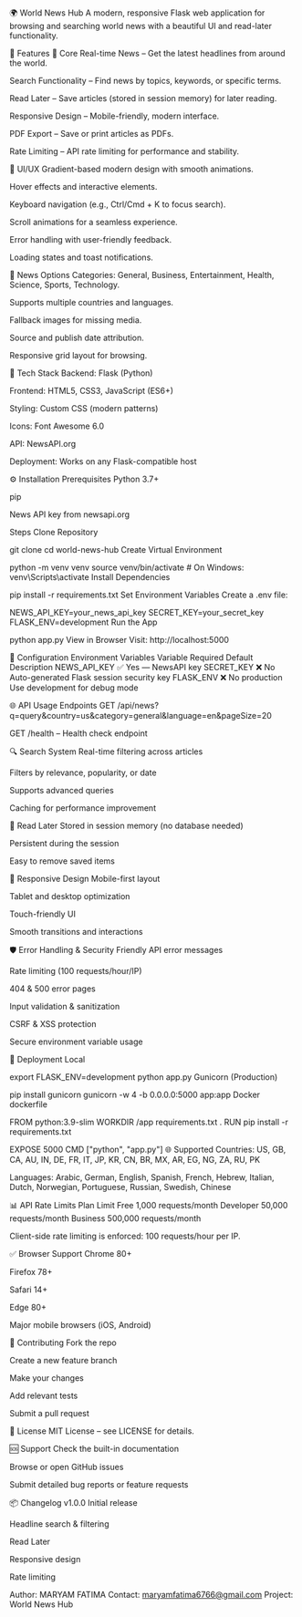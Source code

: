 🌍 World News Hub
A modern, responsive Flask web application for browsing and searching world news with a beautiful UI and read-later functionality.

🚀 Features
🌟 Core
Real-time News – Get the latest headlines from around the world.

Search Functionality – Find news by topics, keywords, or specific terms.

Read Later – Save articles (stored in session memory) for later reading.

Responsive Design – Mobile-friendly, modern interface.

PDF Export – Save or print articles as PDFs.

Rate Limiting – API rate limiting for performance and stability.

🎨 UI/UX
Gradient-based modern design with smooth animations.

Hover effects and interactive elements.

Keyboard navigation (e.g., Ctrl/Cmd + K to focus search).

Scroll animations for a seamless experience.

Error handling with user-friendly feedback.

Loading states and toast notifications.

📰 News Options
Categories: General, Business, Entertainment, Health, Science, Sports, Technology.

Supports multiple countries and languages.

Fallback images for missing media.

Source and publish date attribution.

Responsive grid layout for browsing.

🧰 Tech Stack
Backend: Flask (Python)

Frontend: HTML5, CSS3, JavaScript (ES6+)

Styling: Custom CSS (modern patterns)

Icons: Font Awesome 6.0

API: NewsAPI.org

Deployment: Works on any Flask-compatible host

⚙️ Installation
Prerequisites
Python 3.7+

pip

News API key from newsapi.org

Steps
Clone Repository

git clone <repository-url>
cd world-news-hub
Create Virtual Environment

python -m venv venv
source venv/bin/activate  # On Windows: venv\Scripts\activate
Install Dependencies

pip install -r requirements.txt
Set Environment Variables
Create a .env file:

NEWS_API_KEY=your_news_api_key
SECRET_KEY=your_secret_key
FLASK_ENV=development
Run the App

python app.py
View in Browser
Visit: http://localhost:5000

🔧 Configuration
Environment Variables
Variable	Required	Default	Description
NEWS_API_KEY	✅ Yes	—	NewsAPI key
SECRET_KEY	❌ No	Auto-generated	Flask session security key
FLASK_ENV	❌ No	production	Use development for debug mode

🌐 API Usage
Endpoints
GET /api/news?q=query&country=us&category=general&language=en&pageSize=20

GET /health – Health check endpoint

🔍 Search System
Real-time filtering across articles

Filters by relevance, popularity, or date

Supports advanced queries

Caching for performance improvement

🔖 Read Later
Stored in session memory (no database needed)

Persistent during the session

Easy to remove saved items

📱 Responsive Design
Mobile-first layout

Tablet and desktop optimization

Touch-friendly UI

Smooth transitions and interactions

🛡️ Error Handling & Security
Friendly API error messages

Rate limiting (100 requests/hour/IP)

404 & 500 error pages

Input validation & sanitization

CSRF & XSS protection

Secure environment variable usage

🐳 Deployment
Local

export FLASK_ENV=development
python app.py
Gunicorn (Production)

pip install gunicorn
gunicorn -w 4 -b 0.0.0.0:5000 app:app
Docker
dockerfile

FROM python:3.9-slim
WORKDIR /app
 requirements.txt .
RUN pip install -r requirements.txt

EXPOSE 5000
CMD ["python", "app.py"]
🌐 Supported
Countries:
US, GB, CA, AU, IN, DE, FR, IT, JP, KR, CN, BR, MX, AR, EG, NG, ZA, RU, PK

Languages:
Arabic, German, English, Spanish, French, Hebrew, Italian, Dutch, Norwegian, Portuguese, Russian, Swedish, Chinese

📊 API Rate Limits
Plan	Limit
Free	1,000 requests/month
Developer	50,000 requests/month
Business	500,000 requests/month

Client-side rate limiting is enforced: 100 requests/hour per IP.

✅ Browser Support
Chrome 80+

Firefox 78+

Safari 14+

Edge 80+

Major mobile browsers (iOS, Android)

🤝 Contributing
Fork the repo

Create a new feature branch

Make your changes

Add relevant tests

Submit a pull request

📄 License
MIT License – see LICENSE for details.

🆘 Support
Check the built-in documentation

Browse or open GitHub issues

Submit detailed bug reports or feature requests

📦 Changelog
v1.0.0
Initial release

Headline search & filtering

Read Later

Responsive design

Rate limiting

Author: MARYAM FATIMA
Contact: maryamfatima6766@gmail.com
Project: World News Hub
